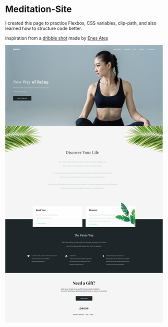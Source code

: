 # Meditation-Site
I created this page to practice Flexbox, CSS variables, clip-path, and also learned how to structure code better.

Inspiration from a [dribble shot](https://dribbble.com/shots/3397712-Pauze-Homepage) made by [Enes Ateş](https://dribbble.com/enesates)



![alt text](https://github.com/DEmanderbag/Meditation-Site/blob/master/meditation-site/images/Screenshot_2019-08-01%20Meditation%20site.jpg)
